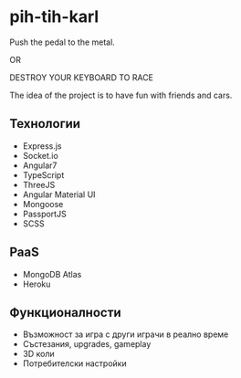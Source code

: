 # pih-tih-karl

Push the pedal to the metal.

OR

DESTROY YOUR KEYBOARD TO RACE

The idea of the project is to have fun with friends and cars.

## Технологии

- Express.js
- Socket.io
- Angular7
- TypeScript
- ThreeJS
- Angular Material UI
- Mongoose
- PassportJS
- SCSS

## PaaS

- MongoDB Atlas
- Heroku

## Функционалности

- Възможност за игра с други играчи в реално време
- Състезания, upgrades, gameplay
- 3D коли
- Потребителски настройки
